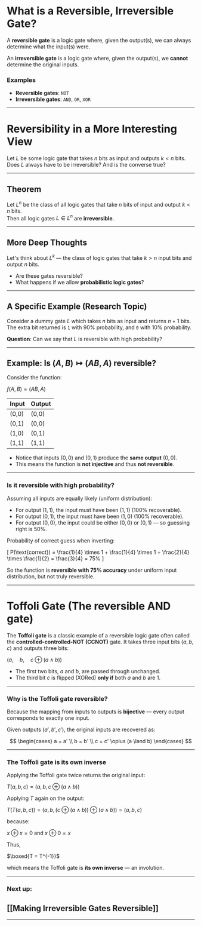 # What is a Reversible, Irreversible Gate?

A **reversible gate** is a logic gate where, given the output(s), we can always determine what the input(s) were.

An **irreversible gate** is a logic gate where, given the output(s), we **cannot** determine the original inputs.

### Examples

- **Reversible gates**: `NOT`
- **Irreversible gates**: `AND`, `OR`, `XOR`

---

# Reversibility in a More Interesting View

Let $L$ be some logic gate that takes $n$ bits as input and outputs $k < n$ bits.  
Does $L$ always have to be irreversible? And is the converse true?

---

## Theorem

Let $L^n$ be the class of all logic gates that take $n$ bits of input and output $k < n$ bits.  
Then all logic gates $L \in L^n$ are **irreversible**.

---

## More Deep Thoughts

Let's think about $L^{k}$ — the class of logic gates that take $k > n$ input bits and output $n$ bits.

- Are these gates reversible?
- What happens if we allow **probabilistic logic gates**?

---

## A Specific Example (Research Topic)

Consider a dummy gate $L$ which takes $n$ bits as input and returns $n + 1$ bits.  
The extra bit returned is `1` with 90% probability, and `0` with 10% probability.

**Question**: Can we say that $L$ is reversible with high probability?

---

## Example: Is $(A,B) \mapsto (AB, A)$ reversible?

Consider the function:

$f(A, B) = (AB, A)$

| Input | Output |
|-------|---------|
| (0,0) | (0,0)   |
| (0,1) | (0,0)   |
| (1,0) | (0,1)   |
| (1,1) | (1,1)   |

- Notice that inputs $(0,0)$ and $(0,1)$ produce the **same output** $(0,0)$.
- This means the function is **not injective** and thus **not reversible**.

---

### Is it reversible with high probability?

Assuming all inputs are equally likely (uniform distribution):

- For output $(1,1)$, the input must have been $(1,1)$ (100% recoverable).
- For output $(0,1)$, the input must have been $(1,0)$ (100% recoverable).
- For output $(0,0)$, the input could be either $(0,0)$ or $(0,1)$ — so guessing right is 50%.

Probability of correct guess when inverting:

\[
P(\text{correct}) = \frac{1}{4} \times 1 + \frac{1}{4} \times 1 + \frac{2}{4} \times \frac{1}{2} = \frac{3}{4} = 75\%
\]

So the function is **reversible with 75% accuracy** under uniform input distribution, but not truly reversible.

---

# Toffoli Gate (The reversible AND gate)

The **Toffoli gate** is a classic example of a reversible logic gate often called the **controlled-controlled-NOT (CCNOT)** gate. It takes three input bits $(a, b, c)$ and outputs three bits:

$(a, \quad b, \quad c \oplus (a \land b))$

- The first two bits, $a$ and $b$, are passed through unchanged.
- The third bit $c$ is flipped (XORed) **only if** both $a$ and $b$ are 1.

---

### Why is the Toffoli gate reversible?

Because the mapping from inputs to outputs is **bijective** — every output corresponds to exactly one input.

Given outputs $(a', b', c')$, the original inputs are recovered as:

$$
\begin{cases}
a = a' \\
b = b' \\
c = c' \oplus (a \land b)
\end{cases}
$$

---

### The Toffoli gate is its own inverse

Applying the Toffoli gate twice returns the original input:

$T(a,b,c) = (a, b, c \oplus (a \land b))$

Applying $T$ again on the output:

$T(T(a,b,c)) = \bigl(a, b, (c \oplus (a \land b)) \oplus (a \land b)\bigr) = (a, b, c)$

because:

$x \oplus x = 0$ and $x \oplus 0 = x$

Thus,

$\boxed{T = T^{-1}}$

which means the Toffoli gate is **its own inverse** — an involution.

---
### Next up:

## [[Making Irreversible Gates Reversible]]


---
